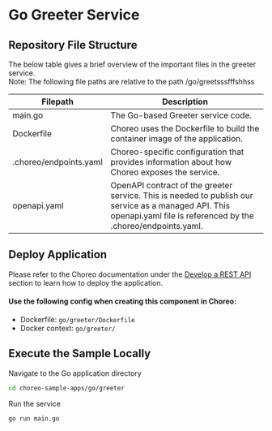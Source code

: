 # Go Greeter Service

## Repository File Structure

The below table gives a brief overview of the important files in the greeter service.\
Note: The following file paths are relative to the path /go/greetsssfffshhss

| Filepath               | Description                                                                                                                                                          |
| ---------------------- | -------------------------------------------------------------------------------------------------------------------------------------------------------------------- |
| main.go                | The Go-based Greeter service code.                                                                                                                                   |
| Dockerfile             | Choreo uses the Dockerfile to build the container image of the application.                                                                                          |
| .choreo/endpoints.yaml | Choreo-specific configuration that provides information about how Choreo exposes the service.                                                                        |
| openapi.yaml           | OpenAPI contract of the greeter service. This is needed to publish our service as a managed API. This openapi.yaml file is referenced by the .choreo/endpoints.yaml. |

## Deploy Application

Please refer to the Choreo documentation under the [Develop a REST API](https://wso2.com/choreo/docs/develop-components/develop-services/develop-a-rest-api/#step-1-create-a-service-component-from-a-dockerfile) section to learn how to deploy the application.

#### Use the following config when creating this component in Choreo:

- Dockerfile: `go/greeter/Dockerfile`
- Docker context: `go/greeter/`

## Execute the Sample Locally

Navigate to the Go application directory

```bash
cd choreo-sample-apps/go/greeter
```

Run the service

```shell
go run main.go
```
